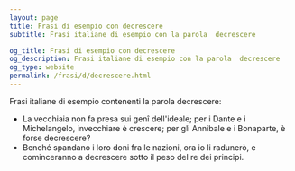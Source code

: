 ```yaml
---
layout: page
title: Frasi di esempio con decrescere 
subtitle: Frasi italiane di esempio con la parola  decrescere

og_title: Frasi di esempio con decrescere 
og_description: Frasi italiane di esempio con la parola  decrescere
og_type: website
permalink: /frasi/d/decrescere.html
---
```


Frasi italiane di esempio contenenti la parola decrescere:


- La vecchiaia non fa presa sui genî dell'ideale; per i Dante e i Michelangelo, invecchiare è crescere; per gli Annibale e i Bonaparte, è forse decrescere?
- Benché spandano i loro doni fra le nazioni, ora io li radunerò, e cominceranno a decrescere sotto il peso del re dei principi.
